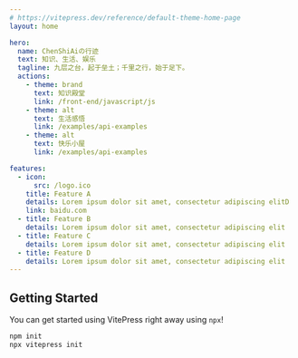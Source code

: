 ```yaml
---
# https://vitepress.dev/reference/default-theme-home-page
layout: home

hero:
  name: ChenShiAiの行迹
  text: 知识、生活、娱乐
  tagline: 九层之台，起于垒土；千里之行，始于足下。
  actions:
    - theme: brand
      text: 知识殿堂
      link: /front-end/javascript/js
    - theme: alt
      text: 生活感悟
      link: /examples/api-examples
    - theme: alt
      text: 快乐小屋
      link: /examples/api-examples

features:
  - icon:
      src: /logo.ico
    title: Feature A
    details: Lorem ipsum dolor sit amet, consectetur adipiscing elitD
    link: baidu.com
  - title: Feature B
    details: Lorem ipsum dolor sit amet, consectetur adipiscing elit
  - title: Feature C
    details: Lorem ipsum dolor sit amet, consectetur adipiscing elit
  - title: Feature D
    details: Lorem ipsum dolor sit amet, consectetur adipiscing elit
---
```

## Getting Started

You can get started using VitePress right away using `npx`!

```sh
npm init
npx vitepress init
```